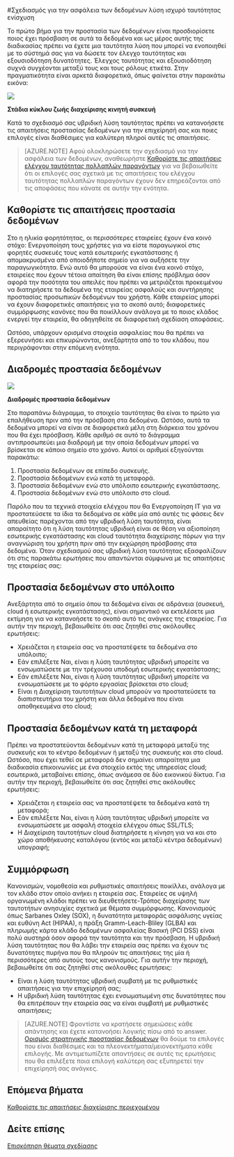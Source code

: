 <properties
    pageTitle="Azure Active Directory υβριδική ταυτότητας θέματα σχεδίασης - Καθορίστε τις απαιτήσεις προστασίας δεδομένων | Microsoft Azure"
    description="Κατά το σχεδιασμό σας υβριδική λύση ταυτότητα, προσδιορίστε τις απαιτήσεις προστασίας δεδομένων για την επιχείρησή σας και ποιες επιλογές είναι διαθέσιμες για καλύτερη πληροί αυτές τις απαιτήσεις."
    documentationCenter=""
    services="active-directory"
    authors="billmath"
    manager="femila"
    editor=""/>

<tags
    ms.service="active-directory"
    ms.devlang="na"
    ms.topic="article"
    ms.tgt_pltfrm="na"
    ms.workload="identity" 
    ms.date="08/08/2016"
    ms.author="billmath"/>

#<a name="plan-for-enhancing-data-security-through-strong-identity-solution"></a>Σχεδιασμός για την ασφάλεια των δεδομένων λύση ισχυρό ταυτότητας ενίσχυση

Το πρώτο βήμα για την προστασία των δεδομένων είναι προσδιορίσετε ποιος έχει πρόσβαση σε αυτά τα δεδομένα και ως μέρος αυτής της διαδικασίας πρέπει να έχετε μια ταυτότητα λύση που μπορεί να ενοποιηθεί με το σύστημά σας για να δώσετε τον έλεγχο ταυτότητας και εξουσιοδότηση δυνατότητες. Έλεγχος ταυτότητας και εξουσιοδότηση συχνά συγχέονται μεταξύ τους και τους ρόλους ετικέτα. Στην πραγματικότητα είναι αρκετά διαφορετικά, όπως φαίνεται στην παρακάτω εικόνα:

![](./media/hybrid-id-design-considerations/mobile-devicemgt-lifecycle.png)
 
**Στάδια κύκλου ζωής διαχείρισης κινητή συσκευή**

Κατά το σχεδιασμό σας υβριδική λύση ταυτότητας πρέπει να κατανοήσετε τις απαιτήσεις προστασίας δεδομένων για την επιχείρησή σας και ποιες επιλογές είναι διαθέσιμες για καλύτερη πληροί αυτές τις απαιτήσεις.
 
>[AZURE.NOTE]
Αφού ολοκληρώσετε την σχεδιασμό για την ασφάλεια των δεδομένων, αναθεωρήστε [Καθορίστε τις απαιτήσεις ελέγχου ταυτότητας πολλαπλών παραγόντων](active-directory-hybrid-identity-design-considerations-multifactor-auth-requirements.md) για να βεβαιωθείτε ότι οι επιλογές σας σχετικά με τις απαιτήσεις του ελέγχου ταυτότητας πολλαπλών παραγόντων έχουν δεν επηρεάζονται από τις αποφάσεις που κάνατε σε αυτήν την ενότητα.

## <a name="determine-data-protection-requirements"></a>Καθορίστε τις απαιτήσεις προστασία δεδομένων
Στο η ηλικία φορητότητας, οι περισσότερες εταιρείες έχουν ένα κοινό στόχο: Ενεργοποίηση τους χρήστες για να είστε παραγωγικοί στις φορητές συσκευές τους κατά εσωτερικής εγκατάστασης ή απομακρυσμένα από οποιοδήποτε σημείο για να αυξήσετε την παραγωγικότητα. Ενώ αυτό θα μπορούσε να είναι ένα κοινό στόχο, εταιρείες που έχουν τέτοια απαίτηση θα είναι επίσης πρόβλημα όσον αφορά την ποσότητα του απειλές που πρέπει να μετριάζεται προκειμένου να διατηρήσετε τα δεδομένα της εταιρείας ασφαλούς και συντήρησης προστασίας προσωπικών δεδομένων του χρήστη. Κάθε εταιρείας μπορεί να έχουν διαφορετικές απαιτήσεις για το σκοπό αυτό; διαφορετικές συμμόρφωσης κανόνες που θα ποικίλλουν ανάλογα με το ποιος κλάδος ενεργεί την εταιρεία, θα οδηγηθείτε σε διαφορετική σχεδίαση αποφάσεις. 

Ωστόσο, υπάρχουν ορισμένα στοιχεία ασφαλείας που θα πρέπει να εξερευνήσει και επικυρώνονται, ανεξάρτητα από το του κλάδου, που περιγράφονται στην επόμενη ενότητα.

## <a name="data-protection-paths"></a>Διαδρομές προστασία δεδομένων

![](./media/hybrid-id-design-considerations/data-protection-paths.png)
 
**Διαδρομές προστασία δεδομένων**

Στο παραπάνω διάγραμμα, το στοιχείο ταυτότητας θα είναι το πρώτο για επαλήθευση πριν από την πρόσβαση στα δεδομένα. Ωστόσο, αυτά τα δεδομένα μπορεί να είναι σε διαφορετικά μέλη στη διάρκεια του χρόνου που θα έχει πρόσβαση. Κάθε αριθμό σε αυτό το διάγραμμα αντιπροσωπεύει μια διαδρομή με την οποία δεδομένων μπορεί να βρίσκεται σε κάποιο σημείο στο χρόνο. Αυτοί οι αριθμοί εξηγούνται παρακάτω:

1. Προστασία δεδομένων σε επίπεδο συσκευής.
2. Προστασία δεδομένων ενώ κατά τη μεταφορά.
3. Προστασία δεδομένων ενώ στο υπόλοιπο εσωτερικής εγκατάστασης.
4. Προστασία δεδομένων ενώ στο υπόλοιπο στο cloud.

Παρόλο που τα τεχνικά στοιχεία ελέγχου που θα Ενεργοποίηση IT για να προστατεύσετε τα ίδια τα δεδομένα σε κάθε μία από αυτές τις φάσεις δεν απευθείας παρέχονται από την υβριδική λύση ταυτότητα, είναι απαραίτητο ότι η λύση ταυτότητας υβριδική είναι σε θέση να αξιοποίηση εσωτερικής εγκατάστασης και cloud ταυτότητα διαχείρισης πόρων για την αναγνώριση του χρήστη πριν από την εκχώρηση πρόσβασης στα δεδομένα. Όταν σχεδιασμού σας υβριδική λύση ταυτότητας εξασφαλίζουν ότι στις παρακάτω ερωτήσεις που απαντώνται σύμφωνα με τις απαιτήσεις της εταιρείας σας:

## <a name="data-protection-at-rest"></a>Προστασία δεδομένων στο υπόλοιπο
Ανεξάρτητα από το σημείο όπου τα δεδομένα είναι σε αδράνεια (συσκευή, cloud ή εσωτερικής εγκατάστασης), είναι σημαντικό να εκτελέσετε μια εκτίμηση για να κατανοήσετε το σκοπό αυτό τις ανάγκες της εταιρείας. Για αυτήν την περιοχή, βεβαιωθείτε ότι σας ζητηθεί στις ακόλουθες ερωτήσεις:

- Χρειάζεται η εταιρεία σας να προστατέψετε τα δεδομένα στο υπόλοιπο;
 - Εάν επιλέξετε Ναι, είναι η λύση ταυτότητας υβριδική μπορείτε να ενσωματώσετε με την τρέχουσα υποδομή εσωτερικής εγκατάστασης;
 - Εάν επιλέξετε Ναι, είναι η λύση ταυτότητας υβριδική μπορείτε να ενσωματώσετε με το φόρτο εργασίας βρίσκεται στο cloud;
- Είναι η Διαχείριση ταυτοτήτων cloud μπορούν να προστατεύσετε τα διαπιστευτήρια του χρήστη και άλλα δεδομένα που είναι αποθηκευμένα στο cloud;

## <a name="data-protection-in-transit"></a>Προστασία δεδομένων κατά τη μεταφορά
Πρέπει να προστατεύονται δεδομένων κατά τη μεταφορά μεταξύ της συσκευής και το κέντρο δεδομένων ή μεταξύ της συσκευής και στο cloud. Ωστόσο, που έχει τεθεί σε μεταφορά δεν σημαίνει απαραίτητα μια διαδικασία επικοινωνίες με ένα στοιχείο εκτός της υπηρεσίας cloud; εσωτερικά, μεταβαίνει επίσης, όπως ανάμεσα σε δύο εικονικού δίκτυα. Για αυτήν την περιοχή, βεβαιωθείτε ότι σας ζητηθεί στις ακόλουθες ερωτήσεις:

- Χρειάζεται η εταιρεία σας να προστατέψετε τα δεδομένα κατά τη μεταφορά;
 - Εάν επιλέξετε Ναι, είναι η λύση ταυτότητας υβριδική μπορείτε να ενσωματώσετε με ασφαλή στοιχεία ελέγχου όπως SSL/TLS;
- Η Διαχείριση ταυτοτήτων cloud διατηρήσετε η κίνηση για να και στο χώρο αποθήκευσης καταλόγου (εντός και μεταξύ κέντρα δεδομένων) υπογραφή;


## <a name="compliance"></a>Συμμόρφωση
Κανονισμών, νομοθεσία και ρυθμιστικές απαιτήσεις ποικίλλει, ανάλογα με τον κλάδο στον οποίο ανήκει η εταιρεία σας. Εταιρείες σε υψηλή οργανωμένη κλάδοι πρέπει να διευθετήσετε-Τρόπος διαχείρισης των ταυτοτήτων ανησυχίες σχετικά με θέματα συμμόρφωσης. Κανονισμούς όπως Sarbanes Oxley (SOX), η δυνατότητα μεταφοράς ασφάλισης υγείας και ευθύνη Act (HIPAA), η πράξη Gramm-Leach-Bliley (GLBA) και πληρωμής κάρτα κλάδο δεδομένων ασφαλείας Βασική (PCI DSS) είναι πολύ αυστηρά όσον αφορά την ταυτότητα και την πρόσβαση. Η υβριδική λύση ταυτότητας που θα λάβει την εταιρεία σας πρέπει να έχουν τις δυνατότητες πυρήνα που θα πληρούν τις απαιτήσεις της μία ή περισσότερες από αυτούς τους κανονισμούς. Για αυτήν την περιοχή, βεβαιωθείτε ότι σας ζητηθεί στις ακόλουθες ερωτήσεις:

- Είναι η λύση ταυτότητας υβριδική συμβατή με τις ρυθμιστικές απαιτήσεις για την επιχείρησή σας;
- Η υβριδική λύση ταυτότητας έχει ενσωματωμένη στις δυνατότητες που θα επιτρέπουν την εταιρεία σας να είναι συμβατή με ρυθμιστικές απαιτήσεις; 
 
>[AZURE.NOTE]
Φροντίστε να κρατήσετε σημειώσεις κάθε απάντησης και έχετε κατανοήσει λογικής πίσω από το answer. [Ορισμός στρατηγικής προστασίας δεδομένων](active-directory-hybrid-identity-design-considerations-data-protection-strategy.md) θα δούμε τα επιλογές που είναι διαθέσιμες και τα πλεονεκτήματα/μειονεκτήματα κάθε επιλογής.  Με αντιμετωπίζετε απαντήσεις σε αυτές τις ερωτήσεις που θα επιλέξετε ποια επιλογή καλύτερη σας εξυπηρετεί την επιχείρησή σας ανάγκες.

## <a name="next-steps"></a>Επόμενα βήματα
 [Καθορίστε τις απαιτήσεις διαχείρισης περιεχομένου](active-directory-hybrid-identity-design-considerations-contentmgt-requirements.md)


## <a name="see-also"></a>Δείτε επίσης
[Επισκόπηση θέματα σχεδίασης](active-directory-hybrid-identity-design-considerations-overview.md)
